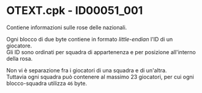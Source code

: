 # OTEXT.cpk - ID00051_001
Contiene informazioni sulle rose delle nazionali.

Ogni blocco di due byte contiene in formato *little-endian* l'ID di un giocatore.  
Gli ID sono ordinati per squadra di appartenenza e per posizione all'interno della rosa.   

Non vi è separazione fra i giocatori di una squadra e di un'altra.  
Tuttavia ogni squadra può contenere al massimo 23 giocatori, per cui ogni blocco-squadra utilizza `46` byte.
